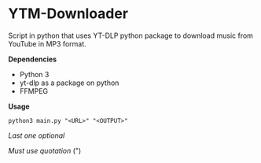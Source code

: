 # YTM-Downloader
Script in python that uses YT-DLP python package to download music from YouTube in MP3 format.

**Dependencies**
- Python 3
- yt-dlp as a package on python
- FFMPEG

**Usage**

```
python3 main.py "<URL>" "<OUTPUT>"
```

*Last one optional*

*Must use quotation* (")
